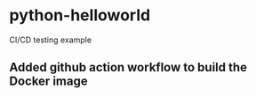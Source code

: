 # python-helloworld
CI/CD testing example

## Added github action workflow to build the Docker image
